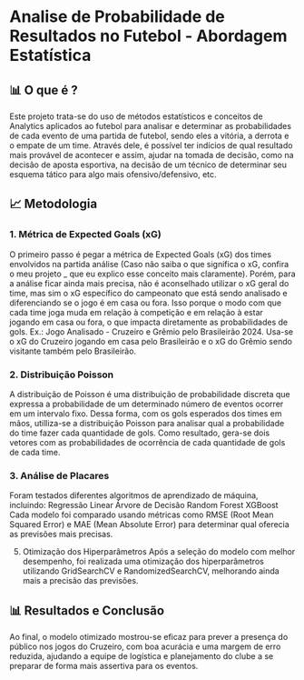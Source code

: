 # Analise de Probabilidade de Resultados no Futebol - Abordagem Estatística

## 📊 O que é ?
Este projeto trata-se do uso de métodos estatísticos e conceitos de Analytics aplicados ao futebol para analisar e determinar as probabilidades de cada evento de uma partida de futebol, sendo eles a vitória, a derrota e o empate de um time. Através dele, é possível ter indícios de qual resultado mais provável de acontecer e assim, ajudar na tomada de decisão, como na decisão de aposta esportiva, na decisão de um técnico de determinar seu esquema tático para algo mais ofensivo/defensivo, etc.

## 📈 Metodologia
### 1. Métrica de Expected Goals (xG)
O primeiro passo é pegar a métrica de Expected Goals (xG) dos times envolvidos na partida análise (Caso não saiba o que significa o xG, confira o meu projeto _ que eu explico esse conceito mais claramente). Porém, para a análise ficar ainda mais precisa, não é aconselhado utilizar o xG geral do time, mas sim o xG específico do campeonato que está sendo analisado e diferenciando se o jogo é em casa ou fora. Isso porque o modo com que cada time joga muda em relação à competição e em relação à estar jogando em casa ou fora, o que impacta diretamente as probabilidades de gols.
Ex.: Jogo Analisado - Cruzeiro e Grêmio pelo Brasileirão 2024. Usa-se o xG do Cruzeiro jogando em casa pelo Brasileirão e o xG do Grêmio sendo visitante também pelo Brasileirão.

### 2. Distribuição Poisson
A distribuição de Poisson é uma distribuição de probabilidade discreta que expressa a probabilidade de um determinado número de eventos ocorrer em um intervalo fixo. Dessa forma, com os gols esperados dos times em mãos, utilliza-se a distribuição Poisson para analisar qual a probabilidade do time fazer cada quantidade de gols.
Como resultado, gera-se dois vetores com as probabilidades de ocorrência de cada quantidade de gols de cada time.

### 3. Análise de Placares
Foram testados diferentes algoritmos de aprendizado de máquina, incluindo:
Regressão Linear
Árvore de Decisão
Random Forest
XGBoost
Cada modelo foi comparado usando métricas como RMSE (Root Mean Squared Error) e MAE (Mean Absolute Error) para determinar qual oferecia as previsões mais precisas.

5. Otimização dos Hiperparâmetros
Após a seleção do modelo com melhor desempenho, foi realizada uma otimização dos hiperparâmetros utilizando GridSearchCV e RandomizedSearchCV, melhorando ainda mais a precisão das previsões.

## 📊 Resultados e Conclusão
Ao final, o modelo otimizado mostrou-se eficaz para prever a presença do público nos jogos do Cruzeiro, com boa acurácia e uma margem de erro reduzida, ajudando a equipe de logística e planejamento do clube a se preparar de forma mais assertiva para os eventos.
